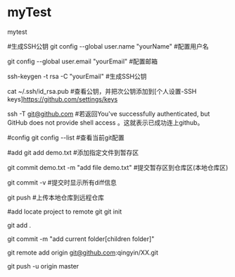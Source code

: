 # myTest
mytest

#生成SSH公钥
git config --global user.name "yourName" #配置用户名

git config --global user.email "yourEmail" #配置邮箱

ssh-keygen -t rsa -C "yourEmail" #生成SSH公钥

cat ~/.ssh/id_rsa.pub #查看公钥，并把次公钥添加到[个人设置-SSH keys]https://github.com/settings/keys

ssh -T git@github.com #若返回You've successfully authenticated, but GitHub does not provide shell access 。这就表示已成功连上github。 

#config
git config --list #查看当前git配置

#add
git add demo.txt #添加指定文件到暂存区

git commit demo.txt -m "add file demo.txt" #提交暂存区到仓库区(本地仓库区)

git commit -v #提交时显示所有diff信息

git push #上传本地仓库到远程仓库

#add locate project to remote git
git init

git add .

git commit -m "add current folder[children folder]"

git remote add origin git@github.com:qingyin/XX.git

git push -u origin master
